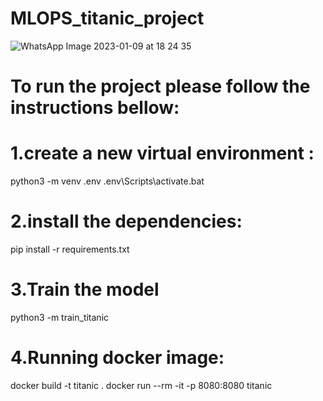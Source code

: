 # MLOPS_titanic_project


![WhatsApp Image 2023-01-09 at 18 24 35](https://user-images.githubusercontent.com/83227525/211373718-b7444d03-f0bf-4a31-a83b-7edea6bebaa5.jpeg)


# To run the project please follow the instructions bellow: 

# 1.create a new virtual environment :
python3 -m venv .env
.env\Scripts\activate.bat

# 2.install the dependencies:

pip install -r requirements.txt

# 3.Train the model

python3 -m train_titanic

# 4.Running docker image:

docker build -t titanic .
docker run --rm -it -p 8080:8080 titanic
